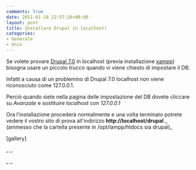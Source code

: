 ```yaml
---
comments: true
date: 2011-01-18 22:57:26+00:00
layout: post
title: Installare Drupal in localhost!
categories:
- Generale
- Unix
---
```


Se volete provare [Drupal 7.0](http://ftp.drupal.org/files/projects/drupal-7.0.tar.gz) in localhost (previa installazione [xampp](http://www.apachefriends.org/it/xampp.html)) bisogna usare un piccolo _trucco_ quando vi viene chiesto di impostare il DB.

Infatti a causa di un problemino di Drupal 7.0 localhost non viene riconosciuto come 127.0.0.1.

Perciò quando siete nella pagina delle impostazione del DB dovete cliccare su _Avanzate_ e sostituire _localhost_ con _127.0.0.1_

Ora l'installazione procederà normalmente e una volta terminato potrete vedere il vostro sito di prova all'indirizzo **http://localhost/drupal** _ (ammesso che la cartella presente in /opt/lampp/htdocs sia drupal)_

[gallery]

_ _

_ _
